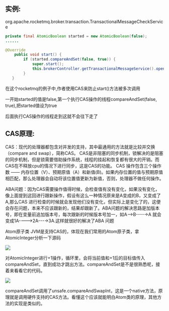 ## 实例:

org.apache.rocketmq.broker.transaction.TransactionalMessageCheckService

```java
private final AtomicBoolean started = new AtomicBoolean(false);
......   

@Override
    public void start() {
        if (started.compareAndSet(false, true)) {
            super.start();
            this.brokerController.getTransactionalMessageService().open();
        }
   }
```

在这个rocketmq的例子中,作者使用CAS来防止start()方法被多次调用

一开始started的值是false,第一个执行CAS操作的线程compareAndSet(false, true),把started值设为true

后面执行CAS操作的线程走到这就不会往下走了

## CAS原理:

CAS：现代的处理器都包含对并发的支持，其中最通用的方法就是比较并交换（compare and swap），简称CAS。
CAS是非阻塞的同步机制，锁解决的是阻塞的同步机制，但是锁需要借助操作系统，线程的挂起和恢复都有很大的开销。而CAS在不释放cpu的情况下进行同步，这是CAS的功能。
CAS 操作包含三个操作数 —— 内存位置（V）、预期原值（A）和新值(B)。如果内存位置的值与预期原值相匹配，那么处理器会自动将该位置值更新为新值，否则，处理器不做任何操作。

ABA问题：因为CAS需要操作值得时候，会检查值有没有变化，如果没有变化，像上面提到这回进行跟新操作，假设有这么一种情况原来是A变成的B，又变成了A,那么CAS 进行检查的时候就会发现他们没有变化，但实际上是变化了的，这便会存在问题，本来不应该跟新的，结果却跟新了。ABA问题的解决思路是加版本号，即在变量前追加版本号，每次跟新的时候版本号加一，如A—>B----→A  就会变成1A---->2A---→3A.这样就很好的解决了ABA 问题

Atom原子类
JVM是支持CAS的，体现在我们常用的Atom原子类，拿AtomicInteger分析一下源码

![](https://ws4.sinaimg.cn/large/006tNbRwgy1fxawtyie7pj30s40bs0sv.jpg)

对AtomicInteger进行+1操作，循环里，会将当前值和+1后的目标值传入compareAndSet，直到成功才跳出方法。compareAndSet是不是很熟悉呢，接着来看看它的代码。

![](https://ws2.sinaimg.cn/large/006tNbRwgy1fxawu6wkk9j30uc0bk74r.jpg)

compareAndSet调用了unsafe.compareAndSwapInt，这是一个native方法，原理就是调用硬件支持的CAS方法。看懂这个应该就能明白Atom类的原理，其他方法的实现是类似的。
